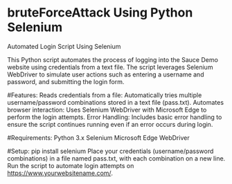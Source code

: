 # bruteForceAttack Using Python Selenium
Automated Login Script Using Selenium

This Python script automates the process of logging into the Sauce Demo website using credentials from a text file. The script leverages Selenium WebDriver to simulate user actions such as entering a username and password, and submitting the login form.

#Features:
Reads credentials from a file: Automatically tries multiple username/password combinations stored in a text file (pass.txt).
Automates browser interaction: Uses Selenium WebDriver with Microsoft Edge to perform the login attempts.
Error Handling: Includes basic error handling to ensure the script continues running even if an error occurs during login.

#Requirements:
Python 3.x
Selenium
Microsoft Edge WebDriver

#Setup:
pip install selenium
Place your credentials (username/password combinations) in a file named pass.txt, with each combination on a new line.
Run the script to automate login attempts on https://www.yourwebsitename.com/.
